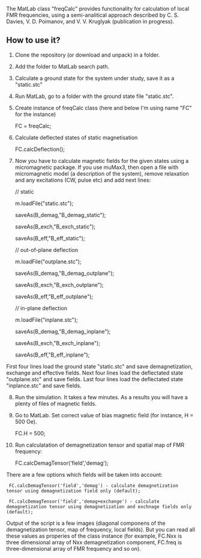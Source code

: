 The MatLab class "freqCalc" provides functionality for calculation of local FMR frequencies, using a semi-analitical approach described by C. S. Davies, V. D. Poimanov, and V. V. Kruglyak (publication in progress).

## How to use it?

1. Clone the repository (or download and unpack) in a folder.
2. Add the folder to MatLab search path.
3. Calculate a ground state for the system under study, save it as a "static.stc"
4. Run MatLab, go to a folder with the ground state file "static.stc".
5. Create instance of freqCalc class (here and below I'm using name "FC" for the instance)


    FC = freqCalc;
	
6. Calculate deflected states of static magnetisation


    FC.calcDeflection();
 	
7. Now you have to calculate magnetic fields for the given states using a micromagnetic package. If you use muMax3, then open a file with micromagnetic model (a description of the system), remove relaxation and any excitations (CW, pulse etc) and add next lines:
    
     // static
     
    m.loadFile("static.stc");  
    
    saveAs(B_demag,"B_demag_static");
    
    saveAs(B_exch,"B_exch_static"); 
    
    saveAs(B_eff,"B_eff_static"); 
 
    // out-of-plane deflection
    
    m.loadFile("outplane.stc");
    
    saveAs(B_demag,"B_demag_outplane");
    
    saveAs(B_exch,"B_exch_outplane");
    
    saveAs(B_eff,"B_eff_outplane");

    // in-plane deflection 
    
    m.loadFile("inplane.stc");  
    
    saveAs(B_demag,"B_demag_inplane");
    
    saveAs(B_exch,"B_exch_inplane");
    
    saveAs(B_eff,"B_eff_inplane");
	

First four lines load the ground state "static.stc" and save demagnetization, exchange and effective fields. Next four lines load the deflectated state "outplane.stc" and save fields. Last four lines load the deflectated state "inplance.stc" and save fields.

8. Run the simulation. It takes a few minutes. As a results you will have a plenty of files of magnetic fields.

9. Go to MatLab. Set correct value of bias magnetic field (for instance, H = 500 Oe).
     
     FC.H = 500;

10. Run calculatation of demagnetization tensor and spatial map of FMR frequency:

     FC.calcDemagTensor('field','demag');

There are a few options which fields will be taken into account:
    
     FC.calcDemagTensor('field','demag') - calculate demagnetization tensor using demagnetization field only (default);
    
     FC.calcDemagTensor('field','demag+exchange') - calculate demagnetization tensor using demagnetization and exchnage fields only (default); 

Output of the script is a few images (diagonal componens of the demagnetization tensor, map of frequency, local fields). But you can read all these values as properies of the class instance (for example, FC.Nxx is three dimensional array of Nxx demagnetization component, FC.freq is three-dimensional array of FMR frequency and so on). 
	

